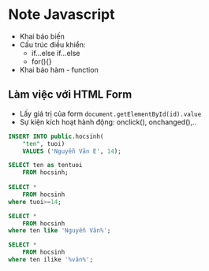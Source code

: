 # Note Javascript

* Khai báo biến
* Cấu trúc điều khiển:
    * if...else if...else
    * for(){}
* Khai báo hàm - function

## Làm việc với HTML Form

* Lấy giá trị của form `document.getElementById(id).value`
* Sự kiện kích hoạt hành động: onclick(), onchanged(),..

```sql
INSERT INTO public.hocsinh(
	"ten", tuoi)
	VALUES ('Nguyễn Văn E', 14);

SELECT ten as tentuoi
	FROM hocsinh;
	
SELECT *
	FROM hocsinh
where tuoi>=14;

SELECT *
	FROM hocsinh
where ten like 'Nguyễn Văn%';

SELECT *
	FROM hocsinh
where ten ilike '%văn%';
```
